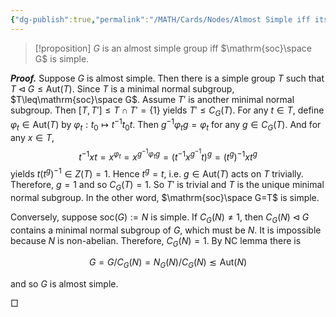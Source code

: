 ```yaml
---
{"dg-publish":true,"permalink":"/MATH/Cards/Nodes/Almost Simple iff its Socle Simple/","dgPassFrontmatter":true}
---
```



> [!proposition]
> $G$ is an almost simple group iff $\mathrm{soc}\space G$ is simple.

**_Proof._**
Suppose $G$ is almost simple. Then there is a simple group $T$ such that $T\lhd G\leq\mathrm{Aut}(T)$. Since $T$ is a minimal normal subgroup, $T\leq\mathrm{soc}\space G$. Assume $T'$ is another minimal normal subgroup. Then $[T,T']\leq T\cap T'=\{1\}$ yields $T'\leq C_G(T)$. For any $t\in T$, define $\varphi_t\in\mathrm{Aut}(T)$ by $\varphi_t:t_0\mapsto t^{-1}t_0t$. Then $g^{-1}\varphi_t g=\varphi_t$ for any $g\in C_G(T)$. And for any $x\in T$, $$t^{-1}xt=x^{\varphi_t}=x^{g^{-1}\varphi_tg}=(t^{-1}x^{g^{-1}}t)^g=(t^g)^{-1}xt^g$$yields $t(t^{g})^{-1}\in Z(T)=1$. Hence $t^g=t$, i.e. $g\in\mathrm{Aut}(T)$ acts on $T$ trivially. Therefore, $g=1$ and so $C_G(T)=1$. So $T'$ is trivial and $T$ is the unique minimal normal subgroup. In the other word, $\mathrm{soc}\space G=T$ is simple.

Conversely, suppose $\mathrm{soc}(G):=N$ is simple. If $C_G(N)\neq 1$, then $C_G(N)\lhd G$ contains a minimal normal subgroup of $G$, which must be $N$. It is impossible because $N$ is non-abelian. Therefore, $C_G(N)=1$. By NC lemma there is 

$$G=G/C_G(N)=N_G(N)/C_G(N)\lesssim\mathrm{Aut}(N)$$

and so $G$ is almost simple.
<p align="left">□</p>

